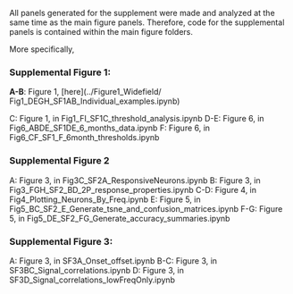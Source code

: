 All panels generated for the supplement were made and analyzed at the same time as the main figure panels. Therefore, code for the supplemental panels is 
contained within the main figure folders.

More specifically,

### Supplemental Figure 1:
**A-B**: Figure 1, [here](../Figure1_Widefield/
Fig1_DEGH_SF1AB_Individual_examples.ipynb)

C: Figure 1, in Fig1_FI_SF1C_threshold_analysis.ipynb
D-E: Figure 6,  in Fig6_ABDE_SF1DE_6_months_data.ipynb
F: Figure 6, in Fig6_CF_SF1_F_6month_thresholds.ipynb

### Supplemental Figure 2


A: Figure 3, in Fig3C_SF2A_ResponsiveNeurons.ipynb
B: Figure 3, in Fig3_FGH_SF2_BD_2P_response_properties.ipynb
C-D: Figure 4, in Fig4_Plotting_Neurons_By_Freq.ipynb
E: Figure 5, in Fig5_BC_SF2_E_Generate_tsne_and_confusion_matrices.ipynb
F-G: Figure 5, in Fig5_DE_SF2_FG_Generate_accuracy_summaries.ipynb

### Supplemental Figure 3:
A: Figure 3, in SF3A_Onset_offset.ipynb
B-C: Figure 3, in SF3BC_Signal_correlations.ipynb
D: Figure 3, in SF3D_Signal_correlations_lowFreqOnly.ipynb
